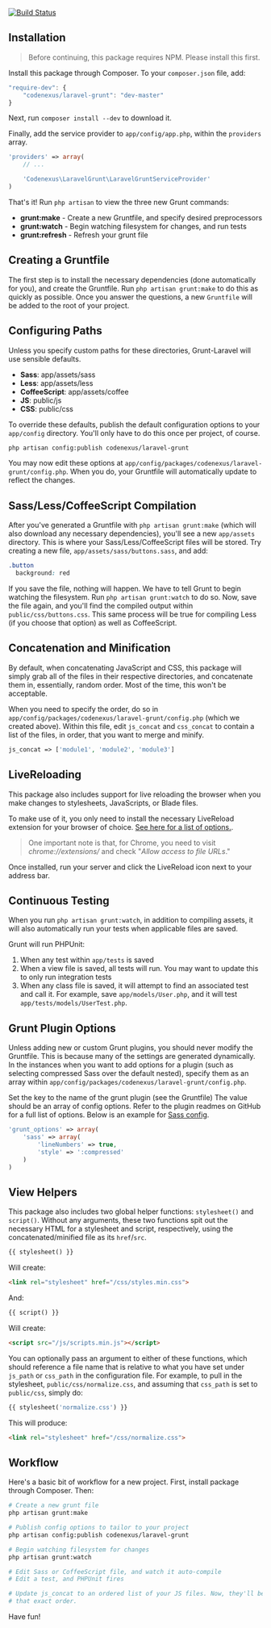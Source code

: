 [![Build Status](https://travis-ci.org/codenexus/laravel-grunt.png?branch=develop)](https://travis-ci.org/codenexus/laravel-grunt)

## Installation

> Before continuing, this package requires NPM. Please install this first.

Install this package through Composer. To your `composer.json` file, add:

```js
"require-dev": {
	"codenexus/laravel-grunt": "dev-master"
}
```

Next, run `composer install --dev` to download it.

Finally, add the service provider to `app/config/app.php`, within the `providers` array.

```php
'providers' => array(
	// ...

	'Codenexus\LaravelGrunt\LaravelGruntServiceProvider'
)
```

That's it! Run `php artisan` to view the three new Grunt commands:

- **grunt:make** - Create a new Gruntfile, and specify desired preprocessors
- **grunt:watch** - Begin watching filesystem for changes, and run tests
- **grunt:refresh** - Refresh your grunt file

## Creating a Gruntfile

The first step is to install the necessary dependencies (done automatically for you), and create the Gruntfile. Run `php artisan grunt:make` to do this as quickly as possible. Once you answer the questions, a new `Gruntfile` will be added to the root of your project.

## Configuring Paths

Unless you specify custom paths for these directories, Grunt-Laravel will use sensible defaults.

- **Sass**: app/assets/sass
- **Less**: app/assets/less
- **CoffeeScript**: app/assets/coffee
- **JS**: public/js
- **CSS**: public/css

To override these defaults, publish the default configuration options to your `app/config` directory. You'll only have to do this once per project, of course.

```bash
php artisan config:publish codenexus/laravel-grunt
```

You may now edit these options at `app/config/packages/codenexus/laravel-grunt/config.php`. When you do, your Gruntfile will automatically update to reflect the changes.

## Sass/Less/CoffeeScript Compilation

After you've generated a Gruntfile with `php artisan grunt:make` (which will also download any necessary dependencies), you'll see a new `app/assets` directory. This is where your Sass/Less/CoffeeScript files will be stored. Try creating a new file, `app/assets/sass/buttons.sass`, and add:

```css
.button
  background: red
```

If you save the file, nothing will happen. We have to tell Grunt to begin watching the filesystem. Run `php artisan grunt:watch` to do so. Now, save the file again, and you'll find the compiled output within `public/css/buttons.css`. This same process will be true for compiling Less (if you choose that option) as well as CoffeeScript.


## Concatenation and Minification

By default, when concatenating JavaScript and CSS, this package will simply grab all of the files in their respective directories, and concatenate them in, essentially, random order. Most of the time, this won't be acceptable.

When you need to specify the order, do so in `app/config/packages/codenexus/laravel-grunt/config.php` (which we created above). Within this file, edit `js_concat` and `css_concat` to contain a list of the files, in order, that you want to merge and minify.

```php
js_concat => ['module1', 'module2', 'module3']
```

## LiveReloading

This package also includes support for live reloading the browser when you make changes to stylesheets, JavaScripts, or Blade files.

To make use of it, you only need to install the necessary LiveReload extension for your browser of choice. [See here for a list of options.](http://feedback.livereload.com/knowledgebase/articles/86242-how-do-i-install-and-use-the-browser-extensions-).

> One important note is that, for Chrome, you need to visit *chrome://extensions/* and check "*Allow access to file URLs*."

Once installed, run your server and click the LiveReload icon next to your address bar.

## Continuous Testing

When you run `php artisan grunt:watch`, in addition to compiling assets, it will also automatically run your tests when applicable files are saved.

Grunt will run PHPUnit:

1. When any test within `app/tests` is saved
2. When a view file is saved, all tests will run. You may want to update this to only run integration tests
3. When any class file is saved, it will attempt to find an associated test and call it. For example, save `app/models/User.php`, and it will test `app/tests/models/UserTest.php`.


## Grunt Plugin Options

Unless adding new or custom Grunt plugins, you should never modify the Gruntfile. This is because many of the settings are generated dynamically. In the instances when you want to add options for a plugin (such as selecting compressed Sass over the default nested), specify them as an array within `app/config/packages/codenexus/laravel-grunt/config.php`.

Set the key to the name of the grunt plugin (see the Gruntfile) The value should be an array of config options. Refer to the plugin readmes on GitHub for a full list of options. Below is an example for [Sass config](https://github.com/gruntjs/grunt-contrib-sass).

```php
'grunt_options' => array(
	'sass' => array(
		'lineNumbers' => true,
		'style' => ':compressed'
	)
)
```

## View Helpers

This package also includes two global helper functions: `stylesheet()` and `script()`. Without any arguments, these two functions spit out the necessary HTML for a stylesheet and script, respectively, using the concatenated/minified file as its `href`/`src`.

```php
{{ stylesheet() }}
```

Will create:

```html
<link rel="stylesheet" href="/css/styles.min.css">
```

And:

```php
{{ script() }}
```

Will create:

```html
<script src="/js/scripts.min.js"></script>
```

You can optionally pass an argument to either of these functions, which should reference a file name that is relative to what you have set under `js_path` or `css_path` in the configuration file. For example, to pull in the stylesheet, `public/css/normalize.css`, and assuming that `css_path` is set to `public/css`, simply do:

```php
{{ stylesheet('normalize.css') }}
```

This will produce:

```html
<link rel="stylesheet" href="/css/normalize.css">
```

## Workflow

Here's a basic bit of workflow for a new project. First, install package through Composer. Then:

```bash
# Create a new grunt file
php artisan grunt:make

# Publish config options to tailor to your project
php artisan config:publish codenexus/laravel-grunt

# Begin watching filesystem for changes
php artisan grunt:watch

# Edit Sass or CoffeeScript file, and watch it auto-compile
# Edit a test, and PHPUnit fires

# Update js_concat to an ordered list of your JS files. Now, they'll be concatenated in
# that exact order.
```

Have fun!